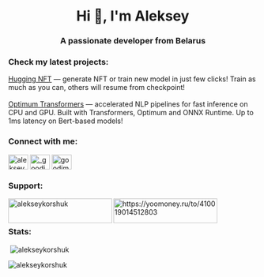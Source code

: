 <h1 align="center">Hi 👋, I'm Aleksey</h1>
<h3 align="center">A passionate developer from Belarus</h3>

<h3 align="left">Check my latest projects:</h3> 
<a href="https://github.com/AlekseyKorshuk/huggingnft" target="blank">Hugging NFT</a> — generate NFT or train new model in just few clicks! Train as much as you can, others will resume from checkpoint!
<br><br>
<a href="https://github.com/AlekseyKorshuk/optimum-transformers" target="blank">Optimum Transformers</a> — accelerated NLP pipelines for fast inference on CPU and GPU. Built with Transformers, Optimum and ONNX Runtime. Up to 1ms latency on Bert-based models!

<!-- <h3 align="left">My resume: <a href="https://AlekseyKorshuk.github.io" target="blank"> link</a></h3> -->


<h3 align="left">Connect with me:</h3>
<p align="left">
<a href="https://linkedin.com/in/aleksey-korshuk" target="blank"><img align="center" src="https://cdn.jsdelivr.net/npm/simple-icons@3.0.1/icons/linkedin.svg" alt="aleksey-korshuk-441507182" height="30" width="40" /></a>
<a href="https://instagram.com/_goodimpression_" target="blank"><img align="center" src="https://cdn.jsdelivr.net/npm/simple-icons@3.0.1/icons/instagram.svg" alt="_goodimpression_" height="30" width="40" /></a>
 <a href="https://t.me/goodimpression" target="blank"><img align="center" src="https://cdn.jsdelivr.net/npm/simple-icons@4.19.0/icons/telegram.svg" alt="goodimpression" height="30" width="40" /></a>
</p>

<!-- <h3 align="left">Languages and Tools:</h3>
<p align="left"> <a href="https://www.arduino.cc/" target="_blank"> <img src="https://cdn.worldvectorlogo.com/logos/arduino-1.svg" alt="arduino" width="40" height="40"/> </a> <a href="https://www.cprogramming.com/" target="_blank"> <img src="https://raw.githubusercontent.com/devicons/devicon/master/icons/c/c-original.svg" alt="c" width="40" height="40"/> </a> <a href="https://www.w3schools.com/cpp/" target="_blank"> <img src="https://raw.githubusercontent.com/devicons/devicon/master/icons/cplusplus/cplusplus-original.svg" alt="cplusplus" width="40" height="40"/> </a> <a href="https://www.w3schools.com/cs/" target="_blank"> <img src="https://raw.githubusercontent.com/devicons/devicon/master/icons/csharp/csharp-original.svg" alt="csharp" width="40" height="40"/> </a> <a href="https://git-scm.com/" target="_blank"> <img src="https://www.vectorlogo.zone/logos/git-scm/git-scm-icon.svg" alt="git" width="40" height="40"/> </a> <a href="https://heroku.com" target="_blank"> <img src="https://www.vectorlogo.zone/logos/heroku/heroku-icon.svg" alt="heroku" width="40" height="40"/> </a> <a href="https://www.java.com" target="_blank"> <img src="https://raw.githubusercontent.com/devicons/devicon/master/icons/java/java-original.svg" alt="java" width="40" height="40"/> </a> <a href="https://www.linux.org/" target="_blank"> <img src="https://raw.githubusercontent.com/devicons/devicon/master/icons/linux/linux-original.svg" alt="linux" width="40" height="40"/> </a> <a href="https://www.photoshop.com/en" target="_blank"> <img src="https://raw.githubusercontent.com/devicons/devicon/master/icons/photoshop/photoshop-line.svg" alt="photoshop" width="40" height="40"/> </a> <a href="https://postman.com" target="_blank"> <img src="https://www.vectorlogo.zone/logos/getpostman/getpostman-icon.svg" alt="postman" width="40" height="40"/> </a> <a href="https://www.python.org" target="_blank"> <img src="https://raw.githubusercontent.com/devicons/devicon/master/icons/python/python-original.svg" alt="python" width="40" height="40"/> </a> <a href="https://www.selenium.dev" target="_blank"> <img src="https://raw.githubusercontent.com/detain/svg-logos/780f25886640cef088af994181646db2f6b1a3f8/svg/selenium-logo.svg" alt="selenium" width="40" height="40"/> </a> <a href="https://www.sqlite.org/" target="_blank"> <img src="https://www.vectorlogo.zone/logos/sqlite/sqlite-icon.svg" alt="sqlite" width="40" height="40"/> </a> <a href="https://unity.com/" target="_blank"> <img src="https://www.vectorlogo.zone/logos/unity3d/unity3d-icon.svg" alt="unity" width="40" height="40"/> </a> </p> -->

<h3 align="left">Support:</h3>
<p><a href="https://www.buymeacoffee.com/alekseykorshuk"> <img align="left" src="https://cdn.buymeacoffee.com/buttons/v2/default-yellow.png" height="50" width="210" alt="alekseykorshuk" /></a><a href="https://yoomoney.ru/to/410019014512803"> <img align="left" src="https://yoomoney.ru/i/shop/iomoney_logo_white_example.png" height="50" width="210" alt="https://yoomoney.ru/to/410019014512803" /></a></p><br><br>

<h3 align="left">Stats:</h3>
<p>&nbsp;<img align="center" src="https://github-readme-stats.vercel.app/api?username=alekseykorshuk&show_icons=true&theme=dark&cache_seconds=1800&locale=en" alt="alekseykorshuk" /></p>

<p align="left"> <img src="https://komarev.com/ghpvc/?username=alekseykorshuk&label=Visitors&color=0e75b6&style=flat" alt="alekseykorshuk" /> </p>

